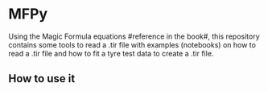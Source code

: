 # MFPy
Using the Magic Formula equations #reference in the book#, this repository contains some tools to read a .tir file with examples (notebooks) on how to read a .tir file and how to fit a tyre test data to create a .tir file. 
## How to use it

